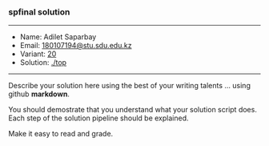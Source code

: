 ### spfinal solution

***
* Name: Adilet Saparbay
* Email: 180107194@stu.sdu.edu.kz
* Variant: [20](../variants/variant20.md)
* Solution: [./top](./top)
***

Describe your solution here using the best of your writing talents ... using github **markdown**.

You should demostrate that you understand what your solution script does. Each step of the solution pipeline should be explained.

Make it easy to read and grade.
